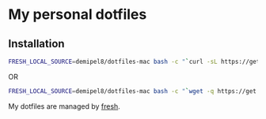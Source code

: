 My personal dotfiles
====================

## Installation

``` sh
FRESH_LOCAL_SOURCE=demipel8/dotfiles-mac bash -c "`curl -sL https://get.freshshell.com`"
```

OR

```sh
FRESH_LOCAL_SOURCE=demipel8/dotfiles-mac bash -c "`wget -q https://get.freshshell.com -O -`"
```

My dotfiles are managed by [fresh].

[fresh]: http://freshshell.com
